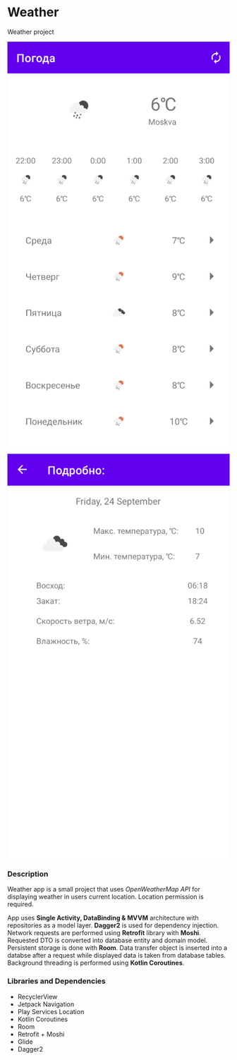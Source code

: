# Weather
Weather project

![title screen](screenshots/title_screen.png)  

![details screen](screenshots/details_screen.png) 
### Description
Weather app is a small project that uses *OpenWeatherMap API* for displaying weather in users current location. Location permission is required.

App uses **Single Activity, DataBinding & MVVM** architecture with repositories as a model layer. **Dagger2** is used for dependency injection.</br>
Network requests are performed using **Retrofit** library with **Moshi**. Requested DTO is converted into database entity and domain model.</br> 
Persistent storage is done with **Room**. Data transfer object is inserted into a databse after a request while displayed data is taken from database tables.</br> 
Background threading is performed using **Kotlin Coroutines**.
### Libraries and Dependencies
- RecyclerView 
- Jetpack Navigation
- Play Services Location
- Kotlin Coroutines
- Room
- Retrofit + Moshi
- Glide
- Dagger2